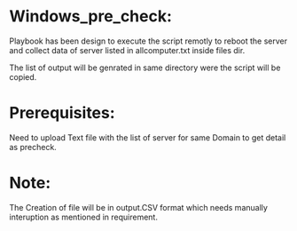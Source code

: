 # Windows_pre_check:
Playbook has been design to execute the script remotly to reboot the server and collect data of server listed in allcomputer.txt inside files dir.

The list of output will be genrated in same directory were the script will be copied. 

# Prerequisites:
Need to upload Text file with the list of server for same Domain to get detail as precheck.

# Note:
The Creation of file will be in output.CSV format which needs manually interuption as mentioned in requirement.

